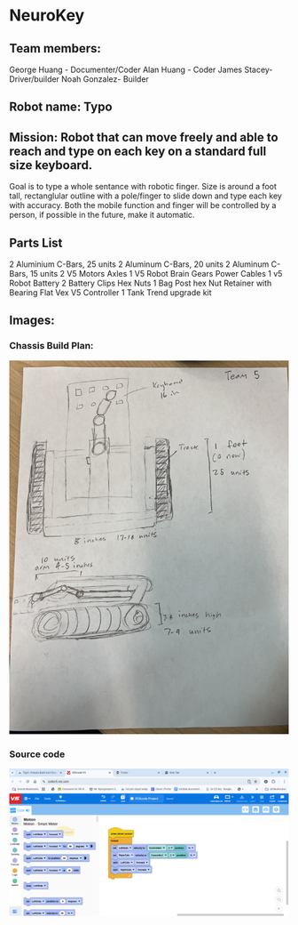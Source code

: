# NeuroKey

## Team members:
George Huang - Documenter/Coder
Alan Huang - Coder
James Stacey- Driver/builder
Noah Gonzalez- Builder


## Robot name: Typo

## Mission: Robot that can move freely and able to reach and type on each key on a standard full size keyboard.
Goal is to type a whole sentance with robotic finger. Size is around a foot tall, rectanglular outline with a pole/finger to slide down and type each key with accuracy. Both the mobile function and finger will be controlled by a person, if possible in the future, make it automatic. 


## Parts List

2 Aluminium C-Bars, 25 units
2 Aluminum C-Bars, 20 units
2 Aluminum C-Bars, 15 units
2 V5 Motors
Axles
1 V5 Robot Brain
Gears
Power Cables
1 v5 Robot Battery
2 Battery Clips
Hex Nuts
1 Bag Post hex Nut Retainer with Bearing Flat
Vex V5 Controller
1 Tank Trend upgrade kit



## Images:
### Chassis Build Plan:
![A description of the image](images/IMG_6245.jpeg)
### Source code
![A description of the image](images/image.png)

